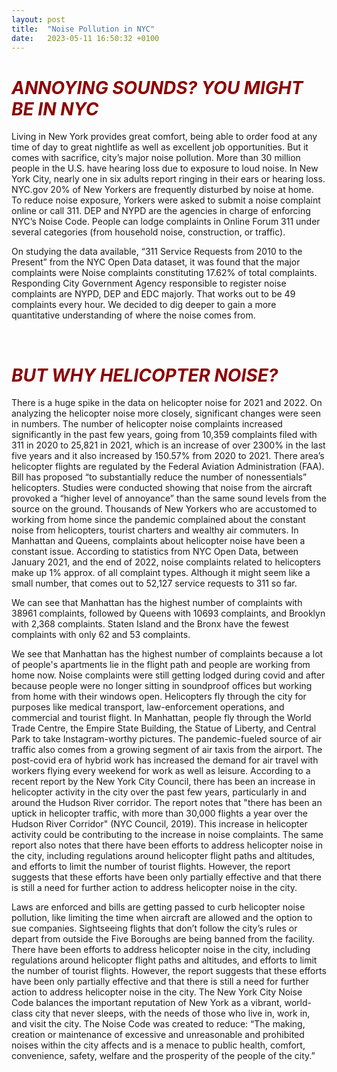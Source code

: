 ```yaml
---
layout: post
title:  "Noise Pollution in NYC"
date:   2023-05-11 16:50:32 +0100
---
```


<h1 style="color:darkred;"><i>ANNOYING SOUNDS? YOU MIGHT BE IN NYC</i></h1>

<p align="justify">

Living in New York provides great comfort, being able to order food at any time of day to great nightlife as well as excellent job opportunities. But it comes with sacrifice, city’s major noise pollution.
More than 30 million people in the U.S. have hearing loss due to exposure to loud noise. In New York City, nearly one in six adults report ringing in their ears or hearing loss. NYC.gov
20% of New Yorkers are frequently disturbed by noise at home. To reduce noise exposure, Yorkers were asked to submit a noise complaint online or call 311. DEP and NYPD are the agencies in charge of enforcing NYC’s Noise Code.  People can lodge complaints in Online Forum 311 under several categories (from household noise, construction, or traffic). 

On studying the data available, “311 Service Requests from 2010 to the Present” from the NYC Open Data dataset, it was found that the major complaints were Noise complaints constituting 17.62% of total complaints. Responding City Government Agency responsible to register noise complaints are NYPD, DEP and EDC majorly. That works out to be 49 complaints every hour. We decided to dig deeper to gain a more quantitative understanding of where the noise comes from.
</p>

<br>

<h1 style="color:darkred;"><i>BUT WHY HELICOPTER NOISE?</i></h1>
<p align="justify">

There is a huge spike in the data on helicopter noise for 2021 and 2022. On analyzing the helicopter noise more closely, significant changes were seen in numbers. 
The number of helicopter noise complaints increased significantly in the past few years, going from 10,359 complaints filed with 311 in 2020 to 25,821 in 2021, which is an increase of over 2300% in the last five years and it also increased by 150.57% from 2020 to 2021. There area’s helicopter flights are regulated by the Federal Aviation Administration (FAA). Bill has proposed “to substantially reduce the number of nonessentials” helicopters. Studies were conducted showing that noise from the aircraft provoked a “higher level of annoyance” than the same sound levels from the source on the ground.
Thousands of New Yorkers who are accustomed to working from home since the pandemic complained about the constant noise from helicopters, tourist charters and wealthy air commuters. In Manhattan and Queens, complaints about helicopter noise have been a constant issue. According to statistics from NYC Open Data, between January 2021, and the end of 2022, noise complaints related to helicopters make up 1% approx. of all complaint types. Although it might seem like a small number, that comes out to 52,127
service requests to 311 so far.
  
We can see that Manhattan has the highest number of complaints with 38961 complaints, followed by Queens with 10693 complaints, and Brooklyn with 2,368 complaints. Staten Island and the Bronx have the fewest complaints with only 62 and 53 complaints.

We see that Manhattan has the highest number of complaints because a lot of people's apartments lie in the flight path and people are working from home now. Noise complaints were still getting lodged during covid and after because people were no longer sitting in soundproof offices but working from home with their windows open. Helicopters fly through the city for purposes like medical transport, law-enforcement operations, and commercial and tourist flight. In Manhattan, people fly through the World Trade Centre, the Empire State Building, the Statue of Liberty, and Central Park to take Instagram-worthy pictures. The pandemic-fueled source of air traffic also comes from a growing segment of air taxis from the airport. The post-covid era of hybrid work has increased the demand for air travel with workers flying every weekend for work as well as leisure. According to a recent report by the New York City Council, there has been an increase in helicopter activity in the city over the past few years, particularly in and around the Hudson River corridor. The report notes that "there has been an uptick in helicopter traffic, with more than 30,000 flights a year over the Hudson River Corridor" (NYC Council, 2019). This increase in helicopter activity could be contributing to the increase in noise complaints.
The same report also notes that there have been efforts to address helicopter noise in the city, including regulations around helicopter flight paths and altitudes, and efforts to limit the number of tourist flights. However, the report suggests that these efforts have been only partially effective and that there is still a need for further action to address helicopter noise in the city.
  
Laws are enforced and bills are getting passed to curb helicopter noise pollution, like limiting the time when aircraft are allowed and the option to sue companies. Sightseeing flights that don’t follow the city’s rules or depart from outside the Five Boroughs are being banned from the facility. 
There have been efforts to address helicopter noise in the city, including regulations around helicopter flight paths and altitudes, and efforts to limit the number of tourist flights. However, the report suggests that these efforts have been only partially effective and that there is still a need for further action to address helicopter noise in the city.
The New York City Noise Code balances the important reputation of New York as a vibrant, world-class city that never sleeps, with the needs of those who live in, work in, and visit the city.
The Noise Code was created to reduce: “The making, creation or maintenance of excessive and unreasonable and prohibited noises within the city affects and is a menace to public health, comfort, convenience, safety, welfare and the prosperity of the people of the city.”


</p>
